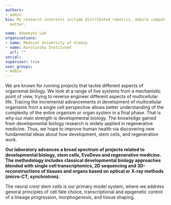 ```yaml
---
authors:
- admin
bio: My research interests include distributed robotics, mobile computing and programmable
  matter.

name: Adameyko Lab
organizations:
- name: Medical University of Vienna
- name: Karolinska Institutet
  url: ""
social:
superuser: true
user_groups:
- Admin
---
```


We are known for running projects that tackle different aspects of organismal biology. We look at a range of live systems from a mechanistic point of view, trying to reverse engineer different aspects of multicellular life. Tracing the incremental advancements in development of multicellular organisms from a single cell perspective allows better understanding of the complexity of the entire organism or organ system in a final phase. That is why our main strength is developmental biology. The knowledge gained from developmental biology research is widely applied in regenerative medicine. Thus, we hope to improve human health via discovering new fundamental ideas about how development, stem cells, and regeneration work.


**Our laboratory advances a broad spectrum of projects related to developmental biology, stem cells, EvoDevo and regenerative medicine. The methodology includes classical developmental biology approaches blended with single cell transcriptomics, 2D sequencing and 3D-reconstructions of tissues and organs based on optical or X-ray methods (micro-CT, synchrotron).**


The neural crest stem cells is our primary model system, where we address general principles of cell fate choice, transcriptional and epigenetic control of a lineage progression, morphogenesis, and tissue shaping.
